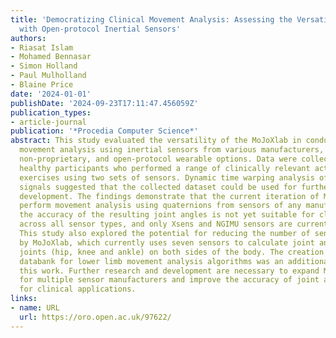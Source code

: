 ```yaml
---
title: 'Democratizing Clinical Movement Analysis: Assessing the Versatility of MoJoXlab
  with Open-protocol Inertial Sensors'
authors:
- Riasat Islam
- Mohamed Bennasar
- Simon Holland
- Paul Mulholland
- Blaine Price
date: '2024-01-01'
publishDate: '2024-09-23T17:11:47.456059Z'
publication_types:
- article-journal
publication: '*Procedia Computer Science*'
abstract: This study evaluated the versatility of the MoJoXlab in conducting clinical
  movement analysis using inertial sensors from various manufacturers, including low-cost,
  non-proprietary, and open-protocol wearable options. Data were collected from 15
  healthy participants who performed a range of clinically relevant activities and
  exercises using two sets of sensors. Dynamic time warping analysis of the sensor
  signals suggested that the collected dataset could be used for further algorithm
  development. The findings demonstrate that the current iteration of MoJoXlab can
  perform movement analysis using quaternions from sensors of any manufacturer. However,
  the accuracy of the resulting joint angles is not yet suitable for clinical applications
  across all sensor types, and only Xsens and NGIMU sensors are currently supported.
  This study also explored the potential for reducing the number of sensors required
  by MoJoXlab, which currently uses seven sensors to calculate joint angles for three
  joints (hip, knee and ankle) on both sides of the body. The creation of a comprehensive
  databank for lower limb movement analysis algorithms was an additional outcome of
  this work. Further research and development are necessary to expand MoJoXlab's support
  for multiple sensor manufacturers and improve the accuracy of joint angle calculations
  for clinical applications.
links:
- name: URL
  url: https://oro.open.ac.uk/97622/
---
```

